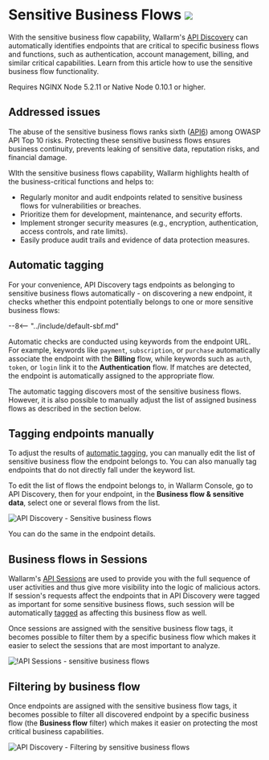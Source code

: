 # Sensitive Business Flows <a href="../../about-wallarm/subscription-plans/#waap-and-advanced-api-security"><img src="../../images/api-security-tag.svg" style="border: none;"></a>

With the sensitive business flow capability, Wallarm's [API Discovery](overview.md) can automatically identifies endpoints that are critical to specific business flows and functions, such as authentication, account management, billing, and similar critical capabilities. Learn from this article how to use the sensitive business flow functionality.

Requires NGINX Node 5.2.11 or Native Node 0.10.1 or higher.

## Addressed issues

The abuse of the sensitive business flows ranks sixth ([API6](https://owasp.org/API-Security/editions/2023/en/0xa6-unrestricted-access-to-sensitive-business-flows/)) among OWASP API Top 10 risks. Protecting these sensitive business flows ensures business continuity, prevents leaking of sensitive data, reputation risks, and financial damage.

WIth the sensitive business flows capability, Wallarm highlights health of the business-critical functions and helps to:

* Regularly monitor and audit endpoints related to sensitive business flows for vulnerabilities or breaches.
* Prioritize them for development, maintenance, and security efforts.
* Implement stronger security measures (e.g., encryption, authentication, access controls, and rate limits).
* Easily produce audit trails and evidence of data protection measures.

## Automatic tagging

For your convenience, API Discovery tags endpoints as belonging to sensitive business flows automatically - on discovering a new endpoint, it checks whether this endpoint potentially belongs to one or more sensitive business flows:

--8<-- "../include/default-sbf.md"

Automatic checks are conducted using keywords from the endpoint URL. For example, keywords like `payment`, `subscription`, or `purchase` automatically associate the endpoint with the **Billing** flow, while keywords such as `auth`, `token`, or `login` link it to the **Authentication** flow. If matches are detected, the endpoint is automatically assigned to the appropriate flow.

The automatic tagging discovers most of the sensitive business flows. However, it is also possible to manually adjust the list of assigned business flows as described in the section below.

## Tagging endpoints manually

To adjust the results of [automatic tagging](#automatic-tagging), you can manually edit the list of sensitive business flow the endpoint belongs to. You can also manually tag endpoints that do not directly fall under the keyword list.

To edit the list of flows the endpoint belongs to, in Wallarm Console, go to API Discovery, then for your endpoint, in the **Business flow & sensitive data**, select one or several flows from the list.

![API Discovery - Sensitive business flows](../images/about-wallarm-waf/api-discovery/api-discovery-sbf.png)

You can do the same in the endpoint details.

## Business flows in Sessions

Wallarm's [API Sessions](../api-sessions/overview.md) are used to provide you with the full sequence of user activities and thus give more visibility into the logic of malicious actors. If session's requests affect the endpoints that in API Discovery were tagged as important for some sensitive business flows, such session will be automatically [tagged](../api-sessions/exploring.md#sensitive-business-flows) as affecting this business flow as well.

Once sessions are assigned with the sensitive business flow tags, it becomes possible to filter them by a specific business flow which makes it easier to select the sessions that are most important to analyze.

![!API Sessions - sensitive business flows](../images/api-sessions/api-sessions-sbf-no-select.png)

## Filtering by business flow

Once endpoints are assigned with the sensitive business flow tags, it becomes possible to filter all discovered endpoint by a specific business flow (the **Business flow** filter) which makes it easier on protecting the most critical business capabilities.

![API Discovery - Filtering by sensitive business flows](../images/about-wallarm-waf/api-discovery/api-discovery-sbf-filter.png)
